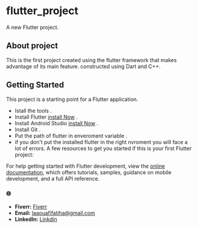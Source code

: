 # flutter_project

A new Flutter project.
## About project 
This is the first project created using the flutter framework that makes advantage of its main feature. constructed using Dart and C++. 

##  Getting Started
This project is a starting point for a Flutter application.
- Istall the tools .
- Install Flutter  <a href="https://docs.flutter.dev/get-started/install"> install Now</a>  .
- Install Android Studio  <a href="https://developer.android.com/studio/install#windows"> install Now</a> .
- Install Git .
- Put the path of flutter in enveroment variable .
- if you don't put the installed flutter in the right nvroment you will face a lot of errors.
A few resources to get you started if this is your first Flutter project:


For help getting started with Flutter development, view the
[online documentation](https://docs.flutter.dev/), which offers tutorials,
samples, guidance on mobile development, and a full API reference.

### 🌐
- **Fiverr:** <a href="https://fr.fiverr.com/fatiha_laa?up_rollout=true"> Fiverr</a>
- **Email:** <a href="laaouafifatiha@gmail.com"> laaouafifatiha@gmail.com </a>
- **LinkedIn:** <a href="https://www.linkedin.com/in/fatiha-laaouafi-4227252ba/"> Linkdin </a>

